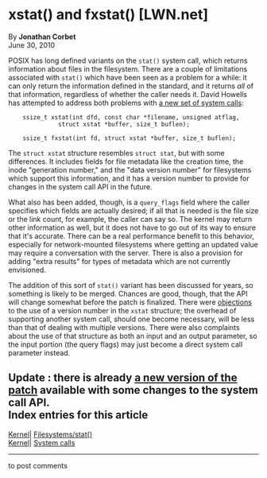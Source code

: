 # xstat() and fxstat() [LWN.net]

By **Jonathan Corbet**  
June 30, 2010 

POSIX has long defined variants on the `stat()` system call, which returns information about files in the filesystem. There are a couple of limitations associated with `stat()` which have been seen as a problem for a while: it can only return the information defined in the standard, and it returns _all_ of that information, regardless of whether the caller needs it. David Howells has attempted to address both problems with [a new set of system calls](http://lwn.net/Articles/394279/): 
    
    
        ssize_t xstat(int dfd, const char *filename, unsigned atflag,
    	          struct xstat *buffer, size_t buflen);
    
        ssize_t fxstat(int fd, struct xstat *buffer, size_t buflen);
    

The `struct xstat` structure resembles `struct stat`, but with some differences. It includes fields for file metadata like the creation time, the inode "generation number," and the "data version number" for filesystems which support this information, and it has a version number to provide for changes in the system call API in the future. 

What also has been added, though, is a `query_flags` field where the caller specifies which fields are actually desired; if all that is needed is the file size or the link count, for example, the caller can say so. The kernel may return other information as well, but it does not have to go out of its way to ensure that it's accurate. There can be a real performance benefit to this behavior, especially for network-mounted filesystems where getting an updated value may require a conversation with the server. There is also a provision for adding "extra results" for types of metadata which are not currently envisioned. 

The addition of this sort of `stat()` variant has been discussed for years, so something is likely to be merged. Chances are good, though, that the API will change somewhat before the patch is finalized. There were [objections](/Articles/394299/) to the use of a version number in the `xstat` structure; the overhead of supporting another system call, should one become necessary, will be less than that of dealing with multiple versions. There were also complaints about the use of that structure as both an input and an output parameter, so the input portion (the query flags) may just become a direct system call parameter instead. 

**Update** : there is already [a new version of the patch](/Articles/394391/) available with some changes to the system call API.  
Index entries for this article  
---  
[Kernel](/Kernel/Index)| [Filesystems/stat()](/Kernel/Index#Filesystems-stat)  
[Kernel](/Kernel/Index)| [System calls](/Kernel/Index#System_calls)  
  


* * *

to post comments 

